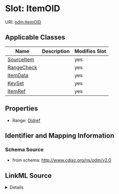 # Slot: ItemOID

URI: [odm:ItemOID](http://www.cdisc.org/ns/odm/v2.0/ItemOID)



<!-- no inheritance hierarchy -->




## Applicable Classes

| Name | Description | Modifies Slot |
| --- | --- | --- |
[SourceItem](SourceItem.md) |  |  yes  |
[RangeCheck](RangeCheck.md) |  |  yes  |
[ItemData](ItemData.md) |  |  yes  |
[KeySet](KeySet.md) |  |  yes  |
[ItemRef](ItemRef.md) |  |  yes  |







## Properties

* Range: [Oidref](Oidref.md)





## Identifier and Mapping Information







### Schema Source


* from schema: http://www.cdisc.org/ns/odm/v2.0




## LinkML Source

<details>
```yaml
name: ItemOID
from_schema: http://www.cdisc.org/ns/odm/v2.0
rank: 1000
alias: ItemOID
domain_of:
- SourceItem
- RangeCheck
- ItemData
- KeySet
- ItemRef
range: oidref

```
</details>